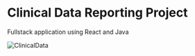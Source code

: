 # Clinical Data Reporting Project

Fullstack application using React and Java


![ClinicalData](https://user-images.githubusercontent.com/86287719/217832511-e7814021-b65d-439f-b054-35f4e82ba38d.jpg)
